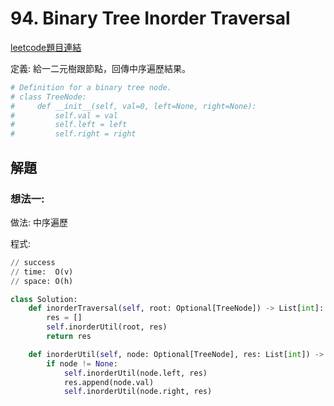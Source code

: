 # 94. Binary Tree Inorder Traversal

[leetcode題目連結](https://leetcode.com/problems/binary-tree-inorder-traversal/)

定義: 給一二元樹跟節點，回傳中序遍歷結果。

```python
# Definition for a binary tree node.
# class TreeNode:
#     def __init__(self, val=0, left=None, right=None):
#         self.val = val
#         self.left = left
#         self.right = right
```

## 解題

### 想法一:

做法: 中序遍歷

程式:
```python
// success
// time:  O(v)
// space: O(h)

class Solution:
    def inorderTraversal(self, root: Optional[TreeNode]) -> List[int]:
        res = []
        self.inorderUtil(root, res)
        return res

    def inorderUtil(self, node: Optional[TreeNode], res: List[int]) -> None:
        if node != None:
            self.inorderUtil(node.left, res)
            res.append(node.val)
            self.inorderUtil(node.right, res)

```